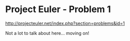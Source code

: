 Project Euler - Problem 1
=========================

<http://projecteuler.net/index.php?section=problems&id=1>

Not a lot to talk about here... moving on!
